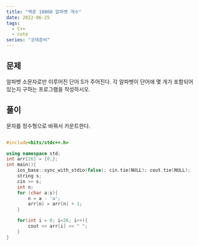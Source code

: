 ```yaml
---
title: "백준 10808 알파벳 개수"
date: 2022-06-25
tags:
  - C++
  - cote
series: "코테준비"
---
```


## 문제

알파벳 소문자로만 이루어진 단어 S가 주어진다. 각 알파벳이 단어에 몇 개가 포함되어 있는지 구하는 프로그램을 작성하시오.
<br/>

## 풀이

문자를 정수형으로 바꿔서 카운트한다.

```c++

#include<bits/stdc++.h>

using namespace std;
int arr[26] = {0,};
int main(){
	ios_base::sync_with_stdio(false); cin.tie(NULL); cout.tie(NULL);
	string s;
	cin >> s;
	int n;
	for (char a:s){
		n = a - 'a';
		arr[n] = arr[n] + 1;
	}

	for(int i = 0; i<26; i++){
		cout << arr[i] << " ";
	}
}
```
